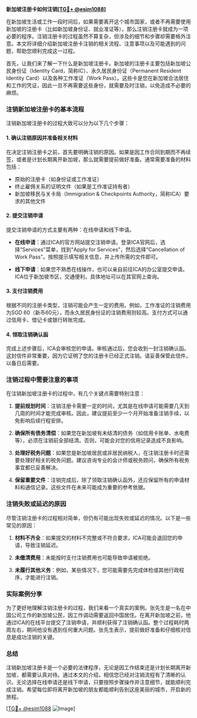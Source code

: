 **新加坡注册卡如何注销[[TG💪+ @esim1088](https://t.me/s/esim1088)]**

在新加坡生活或工作一段时间后，如果需要离开这个城市国家，或者不再需要使用新加坡的注册卡（比如新加坡身份证、就业准证等），那么注销注册卡就成为一项必要的程序。注销注册卡的过程虽然不算复杂，但涉及的细节和步骤却需要格外注意。本文将详细介绍新加坡注册卡注销的相关流程、注意事项以及可能遇到的问题，帮助您顺利完成这一过程。

首先，让我们来了解一下什么是新加坡注册卡。新加坡的注册卡主要包括新加坡公民身份证（Identity Card，简称IC）、永久居民身份证（Permanent Resident Identity Card）以及各种工作准证（Work Pass）。这些卡是您在新加坡合法居住和工作的凭证，因此一旦不再需要这些身份，就需要及时注销，以免造成不必要的麻烦。

### 注销新加坡注册卡的基本流程

注销新加坡注册卡的过程大致可以分为以下几个步骤：

#### 1. 确认注销原因并准备相关材料

在决定注销注册卡之前，首先要明确注销的原因。如果是因工作合同到期而不再续签，或者是计划长期离开新加坡，那么就需要提前做好准备。通常需要准备的材料包括：

- 原始的注册卡（如身份证或工作准证）
- 终止雇佣关系的证明文件（如果是工作准证持有者）
- 新加坡移民与关卡局（Immigration & Checkpoints Authority，简称ICA）要求的其他文件

#### 2. 提交注销申请

提交注销申请的方式主要有两种：在线申请和线下申请。

- **在线申请**：通过ICA的官方网站提交注销申请。登录ICA官网后，选择“Services”菜单，找到“Apply for Services”，然后选择“Cancellation of Work Pass”。按照提示填写相关信息，并上传所需的文件即可。
  
- **线下申请**：如果您不熟悉在线操作，也可以亲自前往ICA的办公室提交申请。ICA位于新加坡市区，交通便利，具体地址可以在其官网上查询。

#### 3. 支付注销费用

根据不同的注册卡类型，注销可能会产生一定的费用。例如，工作准证的注销费用为SGD 60（新币60元），而永久居民身份证的注销费用则较高。支付方式可以通过信用卡、借记卡或银行转账完成。

#### 4. 领取注销确认函

完成上述步骤后，ICA会审核您的申请。审核通过后，您会收到一封注销确认函。这封信件非常重要，因为它证明了您的注册卡已经正式注销。请妥善保管此信件，以备日后需要。

### 注销过程中需要注意的事项

在注销新加坡注册卡的过程中，有几个关键点需要特别注意：

1. **提前规划时间**：注销注册卡需要一定的时间，尤其是在线申请可能需要几天到几周的时间才能完成审核。因此，建议提前至少一个月开始准备注销手续，以免影响后续行程安排。

2. **确保所有债务清偿**：如果您在新加坡有未结清的债务（如信用卡账单、水电费等），必须在注销前全部结清。否则，可能会对您的信用记录造成不良影响。

3. **处理好税务问题**：如果您是新加坡居民或非居民纳税人，在注销注册卡时还需要处理好相关的税务问题。建议咨询专业的会计师或税务顾问，确保所有税务事宜都已妥善解决。

4. **保留重要文件**：注销完成后，除了领取注销确认函外，还应保留所有的申请材料和通信记录。这些文件在未来可能成为重要的参考依据。

### 注销失败或延迟的原因

尽管注销注册卡的过程相对简单，但仍有可能出现失败或延迟的情况。以下是一些常见的原因：

1. **材料不齐全**：如果提交的材料不完整或不符合要求，ICA可能会退回您的申请，导致注销延迟。

2. **未缴清费用**：未能按时支付注销费用也可能导致申请被拒绝。

3. **未履行其他义务**：例如，某些情况下，您可能需要先完成体检或其他行政程序，才能进行注销。

### 实际案例分享

为了更好地理解注销注册卡的过程，我们来看一个真实的案例。张先生是一名在中国公司工作的新加坡公民，因工作调动需要返回中国居住。在离开新加坡之前，他通过ICA的在线平台提交了注销申请，并顺利获得了注销确认函。整个过程耗时两周左右，期间他没有遇到任何重大问题。张先生表示，提前做好准备和仔细核对信息是成功注销的关键。

### 总结

注销新加坡注册卡是一个必要的法律程序，无论是因工作结束还是计划长期离开新加坡，都需要认真对待。通过本文的介绍，相信您已经对注销流程有了清晰的认识。无论选择在线申请还是线下申请，只要按照步骤操作并注意细节，就能顺利完成注销。希望每位即将离开新加坡的朋友都能顺利告别这座美丽的城市，开启新的旅程。

[[TG💪+ @esim1088](https://t.me/s/esim1088) ![Image](https://i.postimg.cc/4NQfJmqS/Snipaste-2025-05-13-00-14-12.png)]